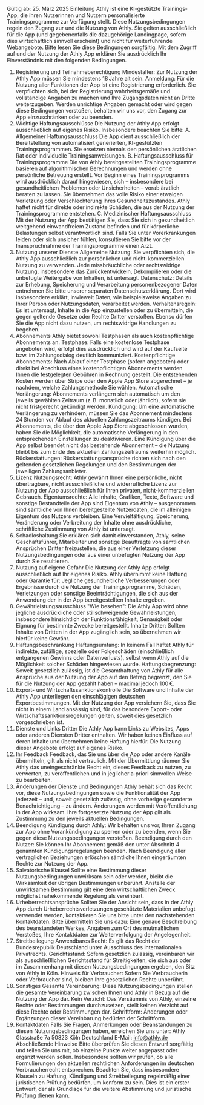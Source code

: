 Gültig ab: 25. März 2025
Einleitung
Athly ist eine KI-gestützte Trainings-App, die ihren Nutzerinnen und Nutzern personalisierte Trainingsprogramme zur Verfügung stellt. Diese Nutzungsbedingungen regeln den Zugang zur und die Nutzung von Athly. Sie gelten ausschließlich für die App (und gegebenenfalls die dazugehörige Landingpage, sofern dies wirtschaftlich sinnvoll erscheint) und nicht für weiterführende Webangebote.
Bitte lesen Sie diese Bedingungen sorgfältig. Mit dem Zugriff auf und der Nutzung der Athly App erklären Sie ausdrücklich Ihr Einverständnis mit den folgenden Bedingungen.

1. Registrierung und Teilnahmeberechtigung
   Mindestalter: Zur Nutzung der Athly App müssen Sie mindestens 18 Jahre alt sein.
   Anmeldung: Für die Nutzung aller Funktionen der App ist eine Registrierung erforderlich. Sie verpflichten sich, bei der Registrierung wahrheitsgemäße und vollständige Angaben zu machen und Ihre Zugangsdaten nicht an Dritte weiterzugeben. Werden unrichtige Angaben gemacht oder wird gegen diese Bedingungen verstoßen, behalten wir uns vor, den Zugang zur App einzuschränken oder zu beenden.
2. Wichtige Haftungsausschlüsse
   Die Nutzung der Athly App erfolgt ausschließlich auf eigenes Risiko. Insbesondere beachten Sie bitte:
   A. Allgemeiner Haftungsausschluss
   Die App dient ausschließlich der Bereitstellung von automatisiert generierten, KI-gestützten Trainingsprogrammen. Sie ersetzen niemals den persönlichen ärztlichen Rat oder individuelle Trainingsanweisungen.
   B. Haftungsausschluss für Trainingsprogramme
   Die von Athly bereitgestellten Trainingsprogramme basieren auf algorithmischen Berechnungen und werden ohne persönliche Betreuung erstellt.
   Vor Beginn eines Trainingsprogramms wird ausdrücklich darauf hingewiesen, sich – insbesondere bei gesundheitlichen Problemen oder Unsicherheiten – vorab ärztlich beraten zu lassen.
   Sie übernehmen das volle Risiko einer etwaigen Verletzung oder Verschlechterung Ihres Gesundheitszustandes. Athly haftet nicht für direkte oder indirekte Schäden, die aus der Nutzung der Trainingsprogramme entstehen.
   C. Medizinischer Haftungsausschluss
   Mit der Nutzung der App bestätigen Sie, dass Sie sich in gesundheitlich weitgehend einwandfreiem Zustand befinden und für körperliche Belastungen selbst verantwortlich sind.
   Falls Sie unter Vorerkrankungen leiden oder sich unsicher fühlen, konsultieren Sie bitte vor der Inanspruchnahme der Trainingsprogramme einen Arzt.
3. Nutzung unserer Dienste
   Allgemeine Nutzung:
   Sie verpflichten sich, die Athly App ausschließlich zur persönlichen und nicht-kommerziellen Nutzung zu verwenden. Jede missbräuchliche oder rechtswidrige Nutzung, insbesondere das Zurückentwickeln, Dekompilieren oder die unbefugte Weitergabe von Inhalten, ist untersagt.
   Datenschutz:
   Details zur Erhebung, Speicherung und Verarbeitung personenbezogener Daten entnehmen Sie bitte unserer separaten Datenschutzerklärung. Dort wird insbesondere erklärt, inwieweit Daten, wie beispielsweise Angaben zu Ihrer Person oder Nutzungsdaten, verarbeitet werden.
   Verhaltensregeln:
   Es ist untersagt, Inhalte in die App einzustellen oder zu übermitteln, die gegen geltende Gesetze oder Rechte Dritter verstoßen. Ebenso dürfen Sie die App nicht dazu nutzen, um rechtswidrige Handlungen zu begehen.
4. Abonnements
   Athly bietet sowohl Testphasen als auch kostenpflichtige Abonnements an.
   Testphase:
   Falls eine kostenlose Testphase angeboten wird, erfolgt dies ausdrücklich und wird auf der Kaufseite bzw. im Zahlungsdialog deutlich kommuniziert.
   Kostenpflichtige Abonnements:
   Nach Ablauf einer Testphase (sofern angeboten) oder direkt bei Abschluss eines kostenpflichtigen Abonnements werden Ihnen die festgelegten Gebühren in Rechnung gestellt. Die entstehenden Kosten werden über Stripe oder den Apple App Store abgerechnet – je nachdem, welche Zahlungsmethode Sie wählen.
   Automatische Verlängerung:
   Abonnements verlängern sich automatisch um den jeweils gewählten Zeitraum (z. B. monatlich oder jährlich), sofern sie nicht fristgerecht gekündigt werden.
   Kündigung:
   Um eine automatische Verlängerung zu verhindern, müssen Sie das Abonnement mindestens 24 Stunden vor Ablauf des aktuellen Zahlungszeitraums kündigen. Bei Abonnements, die über den Apple App Store abgeschlossen wurden, haben Sie die Möglichkeit, die automatische Verlängerung in den entsprechenden Einstellungen zu deaktivieren. Eine Kündigung über die App selbst beendet nicht das bestehende Abonnement – die Nutzung bleibt bis zum Ende des aktuellen Zahlungszeitraums weiterhin möglich.
   Rückerstattungen:
   Rückerstattungsansprüche richten sich nach den geltenden gesetzlichen Regelungen und den Bestimmungen der jeweiligen Zahlungsanbieter.
5. Lizenz
   Nutzungsrecht:
   Athly gewährt Ihnen eine persönliche, nicht übertragbare, nicht ausschließliche und widerrufliche Lizenz zur Nutzung der App ausschließlich für Ihren privaten, nicht-kommerziellen Gebrauch.
   Eigentumsrechte:
   Alle Inhalte, Grafiken, Texte, Software und sonstige Bestandteile der App sind Eigentum von Athly – ausgenommen sind sämtliche von Ihnen bereitgestellte Nutzerdaten, die im alleinigen Eigentum des Nutzers verbleiben.
   Eine Vervielfältigung, Speicherung, Veränderung oder Verbreitung der Inhalte ohne ausdrückliche, schriftliche Zustimmung von Athly ist untersagt.
6. Schadloshaltung
   Sie erklären sich damit einverstanden, Athly, seine Geschäftsführer, Mitarbeiter und sonstige Beauftragte von sämtlichen Ansprüchen Dritter freizustellen, die aus einer Verletzung dieser Nutzungsbedingungen oder aus einer unbefugten Nutzung der App durch Sie resultieren.
7. Nutzung auf eigene Gefahr
   Die Nutzung der Athly App erfolgt ausschließlich auf Ihr eigenes Risiko. Athly übernimmt keine Haftung oder Garantie für:
   Jegliche gesundheitliche Verbesserungen oder Ergebnisse durch die Nutzung der Trainingsprogramme,
   Schäden, Verletzungen oder sonstige Beeinträchtigungen, die sich aus der Anwendung der in der App bereitgestellten Inhalte ergeben.
8. Gewährleistungsausschluss
   "Wie besehen":
   Die Athly App wird ohne jegliche ausdrückliche oder stillschweigende Gewährleistungen, insbesondere hinsichtlich der Funktionsfähigkeit, Genauigkeit oder Eignung für bestimmte Zwecke bereitgestellt.
   Inhalte Dritter:
   Sollten Inhalte von Dritten in der App zugänglich sein, so übernehmen wir hierfür keine Gewähr.
9. Haftungsbeschränkung
   Haftungsumfang:
   In keinem Fall haftet Athly für indirekte, zufällige, spezielle oder Folgeschäden (einschließlich entgangenen Gewinns oder Datenverlusts), selbst wenn Athly auf die Möglichkeit solcher Schäden hingewiesen wurde.
   Haftungsbegrenzung:
   Soweit gesetzlich zulässig, ist die Gesamthaftung von Athly für alle Ansprüche aus der Nutzung der App auf den Betrag begrenzt, den Sie für die Nutzung der App gezahlt haben – maximal jedoch 100 €.
10. Export- und Wirtschaftssanktionskontrolle
    Die Software und Inhalte der Athly App unterliegen den einschlägigen deutschen Exportbestimmungen. Mit der Nutzung der App versichern Sie, dass Sie nicht in einem Land ansässig sind, für das besondere Export- oder Wirtschaftssanktionsregelungen gelten, soweit dies gesetzlich vorgeschrieben ist.
11. Dienste und Links Dritter
    Die Athly App kann Links zu Websites, Apps oder anderen Diensten Dritter enthalten. Wir haben keinen Einfluss auf deren Inhalte und übernehmen keine Haftung hierfür. Die Nutzung dieser Angebote erfolgt auf eigenes Risiko.
12. Ihr Feedback
    Feedback, das Sie uns über die App oder andere Kanäle übermitteln, gilt als nicht vertraulich. Mit der Übermittlung räumen Sie Athly das uneingeschränkte Recht ein, dieses Feedback zu nutzen, zu verwerten, zu veröffentlichen und in jeglicher a‑priori sinnvollen Weise zu bearbeiten.
13. Änderungen der Dienste und Bedingungen
    Athly behält sich das Recht vor, diese Nutzungsbedingungen sowie die Funktionalität der App jederzeit – und, soweit gesetzlich zulässig, ohne vorherige gesonderte Benachrichtigung – zu ändern. Änderungen werden mit Veröffentlichung in der App wirksam. Ihre fortgesetzte Nutzung der App gilt als Zustimmung zu den jeweils aktuellen Bedingungen.
14. Beendigung
    Kündigung durch Athly:
    Wir behalten uns vor, Ihren Zugang zur App ohne Vorankündigung zu sperren oder zu beenden, wenn Sie gegen diese Nutzungsbedingungen verstoßen.
    Beendigung durch den Nutzer:
    Sie können Ihr Abonnement gemäß den unter Abschnitt 4 genannten Kündigungsregelungen beenden. Nach Beendigung aller vertraglichen Beziehungen erlöschen sämtliche Ihnen eingeräumten Rechte zur Nutzung der App.
15. Salvatorische Klausel
    Sollte eine Bestimmung dieser Nutzungsbedingungen unwirksam sein oder werden, bleibt die Wirksamkeit der übrigen Bestimmungen unberührt. Anstelle der unwirksamen Bestimmung gilt eine dem wirtschaftlichen Zweck möglichst nahekommende Regelung als vereinbart.
16. Urheberrechtsansprüche
    Sollten Sie der Ansicht sein, dass in der Athly App durch Urheberrechtsverletzungen geschützte Materialien unbefugt verwendet werden, kontaktieren Sie uns bitte unter den nachstehenden Kontaktdaten. Bitte übermitteln Sie uns dazu:
    Eine genaue Beschreibung des beanstandeten Werkes,
    Angaben zum Ort des mutmaßlichen Verstoßes,
    Ihre Kontaktdaten zur Weiterverfolgung der Angelegenheit.
17. Streitbeilegung
    Anwendbares Recht:
    Es gilt das Recht der Bundesrepublik Deutschland unter Ausschluss des internationalen Privatrechts.
    Gerichtsstand:
    Sofern gesetzlich zulässig, vereinbaren wir als ausschließlichen Gerichtsstand für Streitigkeiten, die sich aus oder im Zusammenhang mit diesen Nutzungsbedingungen ergeben, den Sitz von Athly in Köln.
    Hinweis für Verbraucher:
    Sofern Sie Verbraucherin oder Verbraucher sind, bleiben Ihre gesetzlichen Rechte unberührt.
18. Sonstiges
    Gesamte Vereinbarung:
    Diese Nutzungsbedingungen stellen die gesamte Vereinbarung zwischen Ihnen und Athly in Bezug auf die Nutzung der App dar.
    Kein Verzicht:
    Das Versäumnis von Athly, einzelne Rechte oder Bestimmungen durchzusetzen, stellt keinen Verzicht auf diese Rechte oder Bestimmungen dar.
    Schriftform:
    Änderungen oder Ergänzungen dieser Vereinbarung bedürfen der Schriftform.
19. Kontaktdaten
    Falls Sie Fragen, Anmerkungen oder Beanstandungen zu diesen Nutzungsbedingungen haben, erreichen Sie uns unter:
    Athly
    Glasstraße 7a
    50823 Köln
    Deutschland
    E-Mail: info@athly.de
    Abschließende Hinweise
    Bitte überprüfen Sie diesen Entwurf sorgfältig und teilen Sie uns mit, ob einzelne Punkte weiter angepasst oder ergänzt werden sollen. Insbesondere sollten wir prüfen, ob alle Formulierungen den aktuellen rechtlichen Anforderungen im deutschen Verbraucherrecht entsprechen. Beachten Sie, dass insbesondere Klauseln zu Haftung, Kündigung und Streitbeilegung regelmäßig einer juristischen Prüfung bedürfen, um konform zu sein.
    Dies ist ein erster Entwurf, der als Grundlage für die weitere Abstimmung und juristische Prüfung dienen kann.
